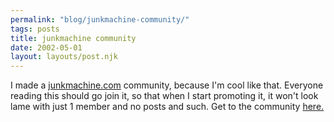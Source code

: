 ```yaml
---
permalink: "blog/junkmachine-community/"
tags: posts
title: junkmachine community
date: 2002-05-01
layout: layouts/post.njk
---
```


I made a [junkmachine.com][1] community, because I'm cool like that. Everyone reading this should go join it, so that when I start promoting it, it won't look lame with just 1 member and no posts and such. Get to the community [here.][2]

 [1]: http://www.junkmachine.com/
 [2]: http://www.livejournal.com/users/junkmachine/
